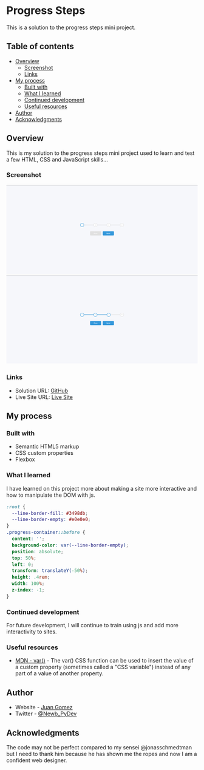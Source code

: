 # Progress Steps

This is a solution to the progress steps mini project.

## Table of contents

- [Overview](#overview)
  - [Screenshot](#screenshot)
  - [Links](#links)
- [My process](#my-process)
  - [Built with](#built-with)
  - [What I learned](#what-i-learned)
  - [Continued development](#continued-development)
  - [Useful resources](#useful-resources)
- [Author](#author)
- [Acknowledgments](#acknowledgments)

## Overview

This is my solution to the progress steps mini project used to learn and test a
few HTML, CSS and JavaScript skills...

### Screenshot

![](./images/screenshot-desktop.png)
![](./images/screenshot-desktop-progress.png)

### Links

- Solution URL: [GitHub](https://github.com/newbpydev/02-progress-steps)
- Live Site URL: [Live Site](https://epic-sinoussi-1bd9ac.netlify.app/)

## My process

### Built with

- Semantic HTML5 markup
- CSS custom properties
- Flexbox

### What I learned

I have learned on this project more about making a site more interactive and how
to manipulate the DOM with js.

```css
:root {
  --line-border-fill: #3498db;
  --line-border-empty: #e0e0e0;
}
.progress-container::before {
  content: '';
  background-color: var(--line-border-empty);
  position: absolute;
  top: 50%;
  left: 0;
  transform: translateY(-50%);
  height: .4rem;
  width: 100%;
  z-index: -1;
}
```

### Continued development

For future development, I will continue to train using js and add more
interactivity to sites.

### Useful resources

- [MDN - var()](https://developer.mozilla.org/en-US/docs/Web/CSS/var()) - The var() CSS function can be used to insert the value of a custom property (sometimes called a "CSS variable") instead of any part of a value of another property.

## Author

- Website - [Juan Gomez](https://www.newbpydev.com)
- Twitter - [@Newb_PyDev](https://twitter.com/Newb_PyDev)

## Acknowledgments

The code may not be perfect compared to my sensei @jonasschmedtman but I need
to thank him because he has shown me the ropes and now I am a confident web
designer.


